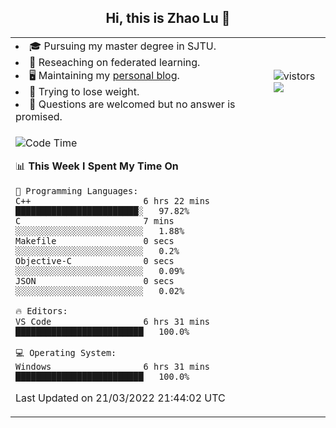 <h2 align="center"> Hi, this is Zhao Lu 👋</h2>

<table style="overflow:hidden;">
    <tr> 
        <td>
            <li>🎓 Pursuing my master degree in SJTU.</li>
            <li>🌱 Reseaching on federated learning.</li>
            <li>🖥️ Maintaining my <a href="https://ifarewell.xyz">personal blog</a>.</li>
            <li>💪 Trying to lose weight.</li>
            <li>💬 Questions are welcomed but no answer is promised.</li> 
        </td>
        <td>
            <img src="https://visitor-badge.glitch.me/badge?page_id=ifarewell" alt="vistors" />
        <br>
          <img src="https://github-readme-stats.vercel.app/api?username=ifarewell&theme=graywhite&hide=prs,contribs&show_icons=true&hide_border=true&icon_color=CE1D2D&text_color=718096&bg_color=ffffff&hide_title=true" />
        </td>
    </tr>
    <tr>
        <td colspan="2">
            
<!--START_SECTION:waka-->
![Code Time](http://img.shields.io/badge/Code%20Time-121%20hrs%2014%20mins-blue)

📊 **This Week I Spent My Time On** 

```text
💬 Programming Languages: 
C++                      6 hrs 22 mins       ████████████████████████░   97.82% 
C                        7 mins              ░░░░░░░░░░░░░░░░░░░░░░░░░   1.88% 
Makefile                 0 secs              ░░░░░░░░░░░░░░░░░░░░░░░░░   0.2% 
Objective-C              0 secs              ░░░░░░░░░░░░░░░░░░░░░░░░░   0.09% 
JSON                     0 secs              ░░░░░░░░░░░░░░░░░░░░░░░░░   0.02%

🔥 Editors: 
VS Code                  6 hrs 31 mins       █████████████████████████   100.0%

💻 Operating System: 
Windows                  6 hrs 31 mins       █████████████████████████   100.0%

```


 Last Updated on 21/03/2022 21:44:02 UTC
<!--END_SECTION:waka-->
            
</td></tr>
</table>


